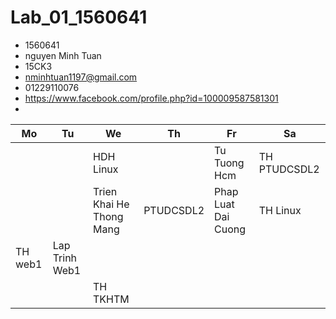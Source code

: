 # Lab_01_1560641
- 1560641
- nguyen Minh Tuan
- 15CK3
- nminhtuan1197@gmail.com
- 01229110076
- https://www.facebook.com/profile.php?id=100009587581301
-
| Mo      | Tu             | We                       | Th        | Fr                  | Sa           |
|---------|----------------|--------------------------|-----------|---------------------|--------------|
|         |                | HDH Linux                |           | Tu Tuong Hcm        | TH PTUDCSDL2 |
|         |                | Trien Khai He Thong Mang | PTUDCSDL2 | Phap Luat Dai Cuong | TH Linux     |
| TH web1 | Lap Trinh Web1 |                          |           |                     |              |
|         |                | TH TKHTM                 |           |                     |              |
